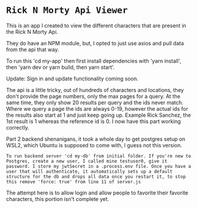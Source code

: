 # `Rick N Morty Api Viewer`

<div style={color: green}>This is an app I created to view the different characters that are present in the Rick N Morty Api.</div>

They do have an NPM module, but, I opted to just use axios and pull data from the api that way.

To run this 'cd my-app' then first install dependencies with 'yarn install', then 'yarn dev or yarn build, then yarn start'.

Update: Sign in and update functionality coming soon.

The api is a little tricky, out of hundreds of characters and locations, they don't provide the page numbers, only the max pages for a query. At the same time, they only show 20 results per query and the ids never match. Where we query a page the ids are always 0-19, however the actual ids for the results also start at 1 and just keep going up. Example Rick Sanchez, the 1st result is 1 whereas the reference id is 0. I now have this part working correctly.

Part 2 backend shenanigans, it took a whole day to get postgres setup on WSL2, which Ubuntu is supposed to come with, I guess not this version.

    To run backend server 'cd my-db' from initial folder. If you're new to Postgres, create a new user, I called mine testuser0, give it password. I store my jwtSecret in a .process.env file. Once you have a user that will authenticate, it automatically sets up a default structure for the db and drops all data once you restart it, to stop this remove 'force: true' from line 11 of server.js

The attempt here is to allow login and allow people to favorite their favorite characters, this portion isn't complete yet.